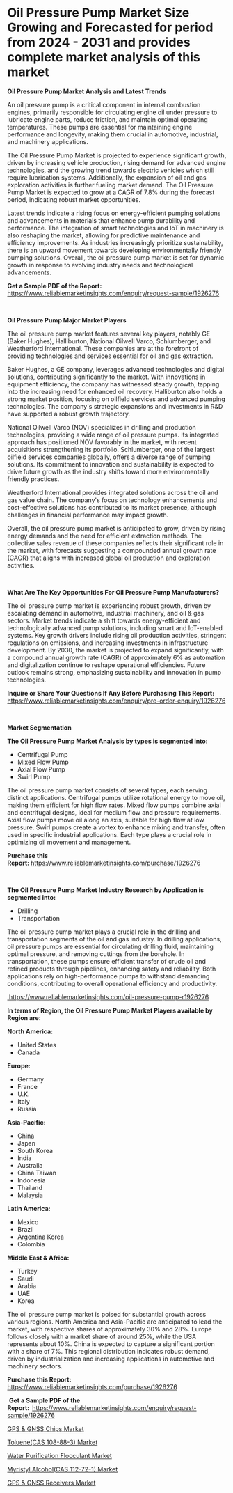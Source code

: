 <p><h1>Oil Pressure Pump Market Size Growing and Forecasted for period from 2024 - 2031 and provides complete market analysis of this market</h1></p><p><strong>Oil Pressure Pump Market Analysis and Latest Trends</strong></p>
<p><p>An oil pressure pump is a critical component in internal combustion engines, primarily responsible for circulating engine oil under pressure to lubricate engine parts, reduce friction, and maintain optimal operating temperatures. These pumps are essential for maintaining engine performance and longevity, making them crucial in automotive, industrial, and machinery applications.</p><p>The Oil Pressure Pump Market is projected to experience significant growth, driven by increasing vehicle production, rising demand for advanced engine technologies, and the growing trend towards electric vehicles which still require lubrication systems. Additionally, the expansion of oil and gas exploration activities is further fueling market demand. The Oil Pressure Pump Market is expected to grow at a CAGR of 7.8% during the forecast period, indicating robust market opportunities.</p><p>Latest trends indicate a rising focus on energy-efficient pumping solutions and advancements in materials that enhance pump durability and performance. The integration of smart technologies and IoT in machinery is also reshaping the market, allowing for predictive maintenance and efficiency improvements. As industries increasingly prioritize sustainability, there is an upward movement towards developing environmentally friendly pumping solutions. Overall, the oil pressure pump market is set for dynamic growth in response to evolving industry needs and technological advancements.</p></p>
<p><strong>Get a Sample PDF of the Report:&nbsp;</strong> <a href="https://www.reliablemarketinsights.com/enquiry/request-sample/1926276?utm_campaign=1772&utm_medium=2&utm_source=Github&utm_content=ia&utm_term=25102024&utm_id=oil-pressure-pump">https://www.reliablemarketinsights.com/enquiry/request-sample/1926276</a></p>
<p>&nbsp;</p>
<p><strong>Oil Pressure Pump Major Market Players</strong></p>
<p><p>The oil pressure pump market features several key players, notably GE (Baker Hughes), Halliburton, National Oilwell Varco, Schlumberger, and Weatherford International. These companies are at the forefront of providing technologies and services essential for oil and gas extraction.</p><p>Baker Hughes, a GE company, leverages advanced technologies and digital solutions, contributing significantly to the market. With innovations in equipment efficiency, the company has witnessed steady growth, tapping into the increasing need for enhanced oil recovery. Halliburton also holds a strong market position, focusing on oilfield services and advanced pumping technologies. The company's strategic expansions and investments in R&D have supported a robust growth trajectory.</p><p>National Oilwell Varco (NOV) specializes in drilling and production technologies, providing a wide range of oil pressure pumps. Its integrated approach has positioned NOV favorably in the market, with recent acquisitions strengthening its portfolio. Schlumberger, one of the largest oilfield services companies globally, offers a diverse range of pumping solutions. Its commitment to innovation and sustainability is expected to drive future growth as the industry shifts toward more environmentally friendly practices.</p><p>Weatherford International provides integrated solutions across the oil and gas value chain. The company's focus on technology enhancements and cost-effective solutions has contributed to its market presence, although challenges in financial performance may impact growth.</p><p>Overall, the oil pressure pump market is anticipated to grow, driven by rising energy demands and the need for efficient extraction methods. The collective sales revenue of these companies reflects their significant role in the market, with forecasts suggesting a compounded annual growth rate (CAGR) that aligns with increased global oil production and exploration activities.</p></p>
<p>&nbsp;</p>
<p><strong>What Are The Key Opportunities For Oil Pressure Pump Manufacturers?</strong></p>
<p><p>The oil pressure pump market is experiencing robust growth, driven by escalating demand in automotive, industrial machinery, and oil & gas sectors. Market trends indicate a shift towards energy-efficient and technologically advanced pump solutions, including smart and IoT-enabled systems. Key growth drivers include rising oil production activities, stringent regulations on emissions, and increasing investments in infrastructure development. By 2030, the market is projected to expand significantly, with a compound annual growth rate (CAGR) of approximately 6% as automation and digitalization continue to reshape operational efficiencies. Future outlook remains strong, emphasizing sustainability and innovation in pump technologies.</p></p>
<p><strong>Inquire or Share Your Questions If Any Before Purchasing This Report:</strong> <a href="https://www.reliablemarketinsights.com/enquiry/pre-order-enquiry/1926276?utm_campaign=1772&utm_medium=2&utm_source=Github&utm_content=ia&utm_term=25102024&utm_id=oil-pressure-pump">https://www.reliablemarketinsights.com/enquiry/pre-order-enquiry/1926276</a></p>
<p>&nbsp;</p>
<p><strong>Market Segmentation</strong></p>
<p><strong>The Oil Pressure Pump Market Analysis by types is segmented into:</strong></p>
<p><ul><li>Centrifugal Pump</li><li>Mixed Flow Pump</li><li>Axial Flow Pump</li><li>Swirl Pump</li></ul></p>
<p><p>The oil pressure pump market consists of several types, each serving distinct applications. Centrifugal pumps utilize rotational energy to move oil, making them efficient for high flow rates. Mixed flow pumps combine axial and centrifugal designs, ideal for medium flow and pressure requirements. Axial flow pumps move oil along an axis, suitable for high flow at low pressure. Swirl pumps create a vortex to enhance mixing and transfer, often used in specific industrial applications. Each type plays a crucial role in optimizing oil movement and management.</p></p>
<p><strong>Purchase this Report:&nbsp;</strong><a href="https://www.reliablemarketinsights.com/purchase/1926276?utm_campaign=1772&utm_medium=2&utm_source=Github&utm_content=ia&utm_term=25102024&utm_id=oil-pressure-pump">https://www.reliablemarketinsights.com/purchase/1926276</a></p>
<p>&nbsp;</p>
<p><strong>The Oil Pressure Pump Market Industry Research by Application is segmented into:</strong></p>
<p><ul><li>Drilling</li><li>Transportation</li></ul></p>
<p><p>The oil pressure pump market plays a crucial role in the drilling and transportation segments of the oil and gas industry. In drilling applications, oil pressure pumps are essential for circulating drilling fluid, maintaining optimal pressure, and removing cuttings from the borehole. In transportation, these pumps ensure efficient transfer of crude oil and refined products through pipelines, enhancing safety and reliability. Both applications rely on high-performance pumps to withstand demanding conditions, contributing to overall operational efficiency and productivity.</p></p>
<p><a href="https://www.reliablemarketinsights.com/oil-pressure-pump-r1926276?utm_campaign=1772&utm_medium=2&utm_source=Github&utm_content=ia&utm_term=25102024&utm_id=oil-pressure-pump">&nbsp;https://www.reliablemarketinsights.com/oil-pressure-pump-r1926276</a></p>
<p><strong>In terms of Region, the Oil Pressure Pump Market Players available by Region are:</strong></p>
<p>
    <p> <strong> North America: </strong>
        <ul>
            <li>United States</li>
            <li>Canada</li>
        </ul>
        </p> 
    <p> <strong> Europe: </strong>
        <ul>
            <li>Germany</li>
            <li>France</li>
            <li>U.K.</li>
            <li>Italy</li>
            <li>Russia</li>
        </ul>
        </p> 
    <p> <strong> Asia-Pacific: </strong>
        <ul>
            <li>China</li>
            <li>Japan</li>
            <li>South Korea</li>
            <li>India</li>
            <li>Australia</li>
            <li>China Taiwan</li>
            <li>Indonesia</li>
            <li>Thailand</li>
            <li>Malaysia</li>
        </ul>
        </p> 
    <p> <strong> Latin America: </strong>
        <ul>
            <li>Mexico</li>
            <li>Brazil</li>
            <li>Argentina Korea</li>
            <li>Colombia</li>
        </ul>
        </p> 
    <p> <strong> Middle East & Africa: </strong>
        <ul>
            <li>Turkey</li>
            <li>Saudi</li>
            <li>Arabia</li>
            <li>UAE</li>
            <li>Korea</li>
        </ul>
    </p>
    </p>
<p><p>The oil pressure pump market is poised for substantial growth across various regions. North America and Asia-Pacific are anticipated to lead the market, with respective shares of approximately 30% and 28%. Europe follows closely with a market share of around 25%, while the USA represents about 10%. China is expected to capture a significant portion with a share of 7%. This regional distribution indicates robust demand, driven by industrialization and increasing applications in automotive and machinery sectors.</p></p>
<p><strong>Purchase this Report: </strong><a href="https://www.reliablemarketinsights.com/purchase/1926276?utm_campaign=1772&utm_medium=2&utm_source=Github&utm_content=ia&utm_term=25102024&utm_id=oil-pressure-pump">https://www.reliablemarketinsights.com/purchase/1926276</a></p>
<p>&nbsp;<strong>Get a Sample PDF of the Report:&nbsp;&nbsp;</strong><a href="https://www.reliablemarketinsights.com/enquiry/request-sample/1926276?utm_campaign=1772&utm_medium=2&utm_source=Github&utm_content=ia&utm_term=25102024&utm_id=oil-pressure-pump">https://www.reliablemarketinsights.com/enquiry/request-sample/1926276</a></p>
<p><strong></strong></p>
<p><p><a href="https://www.linkedin.com/pulse/regional-adaptations-global-gps-gnss-chips-market-trends-bzn4f?utm_campaign=1772&utm_medium=2&utm_source=Github&utm_content=ia&utm_term=25102024&utm_id=oil-pressure-pump">GPS & GNSS Chips Market</a></p><p><a href="https://www.linkedin.com/pulse/toluenecas-108-88-3-market-overview-regional-outlook-competitive-dqn5f?utm_campaign=1772&utm_medium=2&utm_source=Github&utm_content=ia&utm_term=25102024&utm_id=oil-pressure-pump">Toluene(CAS 108-88-3) Market</a></p><p><a href="https://github.com/ParvinKhatun77/Market-Research-Report-List-1/blob/main/water-purification-flocculant-market.md?utm_campaign=1772&utm_medium=2&utm_source=Github&utm_content=ia&utm_term=25102024&utm_id=oil-pressure-pump">Water Purification Flocculant Market</a></p><p><a href="https://www.linkedin.com/pulse/emerging-trends-myristyl-alcoholcas-112-72-1-market-detailed-ekucf?utm_campaign=1772&utm_medium=2&utm_source=Github&utm_content=ia&utm_term=25102024&utm_id=oil-pressure-pump">Myristyl Alcohol(CAS 112-72-1) Market</a></p><p><a href="https://www.linkedin.com/pulse/gps-gnss-receivers-industry-forecast-market-shifts-strategic-hwrjf?utm_campaign=1772&utm_medium=2&utm_source=Github&utm_content=ia&utm_term=25102024&utm_id=oil-pressure-pump">GPS & GNSS Receivers Market</a></p></p>